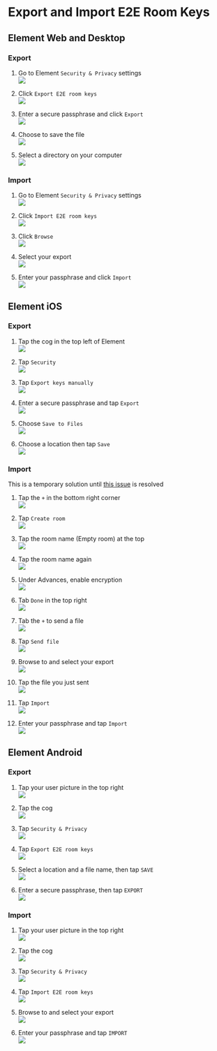 # Export and Import E2E Room Keys

## Element Web and Desktop

### Export
1. Go to Element `Security & Privacy` settings  
![](images/Screen%20Shot%202020-07-30%20at%203.02.07%20PM.png)

1. Click `Export E2E room keys`  
![](images/Screen%20Shot%202020-08-21%20at%201.47.38%20PM.png)

1. Enter a secure passphrase and click `Export`  
![](images/Screen%20Shot%202020-08-21%20at%201.49.03%20PM.png)

1. Choose to save the file  
![](images/Screen%20Shot%202020-08-21%20at%201.50.05%20PM.png)

1. Select a directory on your computer  
![](images/Screen%20Shot%202020-08-21%20at%201.50.52%20PM.png)

### Import
1. Go to Element `Security & Privacy` settings  
![](images/Screen%20Shot%202020-07-30%20at%203.02.07%20PM.png)

1. Click `Import E2E room keys`  
![](images/Screen%20Shot%202020-08-21%20at%201.47.38%20PM.png)

1. Click `Browse`  
![](images/Screen%20Shot%202020-08-21%20at%201.52.49%20PM.png)

1. Select your export  
![](images/Screen%20Shot%202020-08-21%20at%201.53.11%20PM.png)

1. Enter your passphrase and click `Import`  
![](images/Screen%20Shot%202020-08-21%20at%201.55.34%20PM.png)


## Element iOS

### Export

1. Tap the cog in the top left of Element  
![](images/IMG_0393.PNG)

1. Tap `Security`  
![](images/IMG_0394.PNG)

1. Tap `Export keys manually`  
![](images/IMG_0395.PNG)

1. Enter a secure passphrase and tap `Export`  
![](images/IMG_0396.PNG)

1. Choose `Save to Files`  
![](images/IMG_0397.PNG)

1. Choose a location then tap `Save`  
![](images/IMG_0398.PNG)

### Import

This is a temporary solution until [this issue](https://github.com/vector-im/element-ios/issues/1027) is resolved

1. Tap the `+` in the bottom right corner  
![](images/IMG_0399.PNG)

1. Tap `Create room`  
![](images/IMG_0400.PNG)

1. Tap the room name (Empty room) at the top  
![](images/IMG_0401.PNG)

1. Tap the room name again  
![](images/IMG_0402.PNG)

1. Under Advances, enable encryption  
![](images/IMG_0403.PNG)

1. Tab `Done` in the top right  
![](images/IMG_0404.PNG)

1. Tab the `+` to send a file  
![](images/IMG_0405.PNG)

1. Tap `Send file`  
![](images/IMG_0406.PNG)

1. Browse to and select your export  
![](images/IMG_0413.PNG)

1. Tap the file you just sent  
![](images/IMG_0410.PNG)

1. Tap `Import`  
![](images/IMG_0411.PNG)

1. Enter your passphrase and tap `Import`  
![](images/IMG_0412.PNG)


## Element Android

### Export

1. Tap your user picture in the top right  
![](images/Screenshot_20200821-144905.png)

1. Tap the cog  
![](images/Screenshot_20200821-144908.png)

1. Tap `Security & Privacy`  
![](images/Screenshot_20200821-144911.png)

1. Tap `Export E2E room keys`  
![](images/Screenshot_20200821-144916.png)

1. Select a location and a file name, then tap `SAVE`  
![](images/Screenshot_20200821-144923.png)

1. Enter a secure passphrase, then tap `EXPORT`  
![](images/Screenshot_20200821-144941.png)


### Import

1. Tap your user picture in the top right  
![](images/Screenshot_20200821-144905.png)

1. Tap the cog  
![](images/Screenshot_20200821-144908.png)

1. Tap `Security & Privacy`  
![](images/Screenshot_20200821-144911.png)

1. Tap `Import E2E room keys`  
![](images/Screenshot_20200821-144916.png)

1. Browse to and select your export  
![](images/Screenshot_20200821-145048.png)

1. Enter your passphrase and tap `IMPORT`  
![](images/Screenshot_20200821-145058.png)
